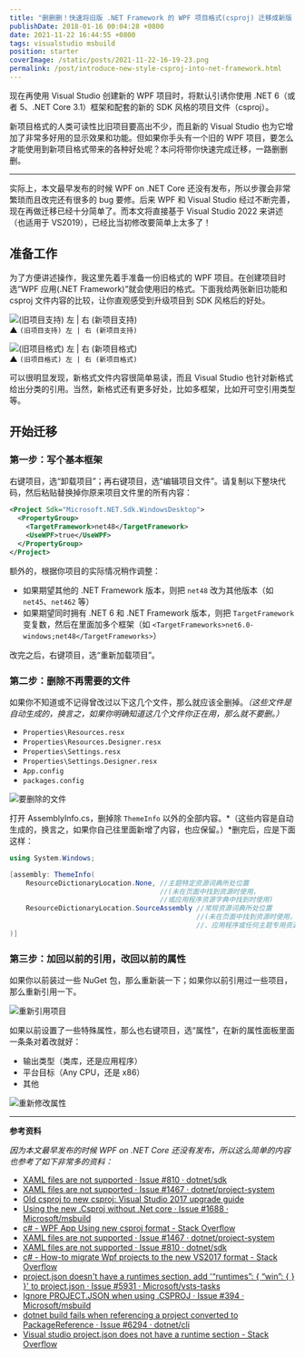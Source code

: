 ```yaml
---
title: "删删删！快速将旧版 .NET Framework 的 WPF 项目格式(csproj) 迁移成新版 SDK 风格的项目格式"
publishDate: 2018-01-16 00:04:28 +0800
date: 2021-11-22 16:44:55 +0800
tags: visualstudio msbuild
position: starter
coverImage: /static/posts/2021-11-22-16-19-23.png
permalink: /post/introduce-new-style-csproj-into-net-framework.html
---
```


现在再使用 Visual Studio 创建新的 WPF 项目时，将默认引诱你使用 .NET 6（或者 5、.NET Core 3.1）框架和配套的新的 SDK 风格的项目文件（csproj）。

新项目格式的人类可读性比旧项目要高出不少，而且新的 Visual Studio 也为它增加了非常多好用的显示效果和功能。但如果你手头有一个旧的 WPF 项目，要怎么才能使用到新项目格式带来的各种好处呢？本问将带你快速完成迁移，一路删删删。

---

实际上，本文最早发布的时候 WPF on .NET Core 还没有发布，所以步骤会非常繁琐而且改完还有很多的 bug 要修。后来 WPF 和 Visual Studio 经过不断完善，现在再做迁移已经十分简单了。而本文将直接基于 Visual Studio 2022 来讲述（也适用于 VS2019），已经比当初修改要简单上太多了！

<p id="toc"></p>

## 准备工作

为了方便讲述操作，我这里先着手准备一份旧格式的 WPF 项目。在创建项目时选“WPF 应用(.NET Framework)”就会使用旧的格式。下面我给两张新旧功能和 csproj 文件内容的比较，让你直观感受到升级项目到 SDK 风格后的好处。

![`(旧项目支持) 左 | 右 (新项目支持)`](/static/posts/2021-11-22-16-31-29.png)  
▲ `(旧项目支持) 左 | 右 (新项目支持)`

![`(旧项目格式) 左 | 右 (新项目格式)`](/static/posts/2021-11-22-16-32-21.png)  
▲ `(旧项目格式) 左 | 右 (新项目格式)`

可以很明显发现，新格式文件内容很简单易读，而且 Visual Studio 也针对新格式给出分类的引用。当然，新格式还有更多好处，比如多框架，比如开可空引用类型等。

## 开始迁移

### 第一步：写个基本框架

右键项目，选“卸载项目”；再右键项目，选“编辑项目文件”。请复制以下整块代码，然后粘贴替换掉你原来项目文件里的所有内容：

```xml
<Project Sdk="Microsoft.NET.Sdk.WindowsDesktop">
  <PropertyGroup>
    <TargetFramework>net48</TargetFramework>
    <UseWPF>true</UseWPF>
  </PropertyGroup>
</Project>
```

额外的，根据你项目的实际情况稍作调整：

* 如果期望其他的 .NET Framework 版本，则把 `net48` 改为其他版本（如 `net45`、`net462` 等）
* 如果期望同时拥有 .NET 6 和 .NET Framework 版本，则把 `TargetFramework` 变复数，然后在里面加多个框架（如 `<TargetFrameworks>net6.0-windows;net48</TargetFrameworks>`）

改完之后，右键项目，选“重新加载项目”。

### 第二步：删除不再需要的文件

如果你不知道或不记得曾改过以下这几个文件，那么就应该全删掉。*（这些文件是自动生成的，换言之，如果你明确知道这几个文件你正在用，那么就不要删。）*

* `Properties\Resources.resx`
* `Properties\Resources.Designer.resx`
* `Properties\Settings.resx`
* `Properties\Settings.Designer.resx`
* `App.config`
* `packages.config`

![要删除的文件](/static/posts/2021-11-22-16-19-23.png)

打开 AssemblyInfo.cs，删掉除 `ThemeInfo` 以外的全部内容。*（这些内容是自动生成的，换言之，如果你自己往里面新增了内容，也应保留。）*删完后，应是下面这样：

```csharp
using System.Windows;

[assembly: ThemeInfo(
    ResourceDictionaryLocation.None, //主题特定资源词典所处位置
                                     //(未在页面中找到资源时使用，
                                     //或应用程序资源字典中找到时使用)
    ResourceDictionaryLocation.SourceAssembly //常规资源词典所处位置
                                              //(未在页面中找到资源时使用，
                                              //、应用程序或任何主题专用资源字典中找到时使用)
)]
```

### 第三步：加回以前的引用，改回以前的属性

如果你以前装过一些 NuGet 包，那么重新装一下；如果你以前引用过一些项目，那么重新引用一下。

![重新引用项目](/static/posts/2021-11-22-16-38-21.png)

如果以前设置了一些特殊属性，那么也右键项目，选“属性”，在新的属性面板里面一条条对着改就好：

* 输出类型（类库，还是应用程序）
* 平台目标（Any CPU，还是 x86）
* 其他

![重新修改属性](/static/posts/2021-11-22-16-37-26.png)

---

**参考资料**

*因为本文最早发布的时候 WPF on .NET Core 还没有发布，所以这么简单的内容也参考了如下非常多的资料：*

- [XAML files are not supported · Issue #810 · dotnet/sdk](https://github.com/dotnet/sdk/issues/810)
- [XAML files are not supported · Issue #1467 · dotnet/project-system](https://github.com/dotnet/project-system/issues/1467)
- [Old csproj to new csproj: Visual Studio 2017 upgrade guide](http://www.natemcmaster.com/blog/2017/03/09/vs2015-to-vs2017-upgrade/)
- [Using the new .Csproj without .Net core · Issue #1688 · Microsoft/msbuild](https://github.com/Microsoft/msbuild/issues/1688)
- [c# - WPF App Using new csproj format - Stack Overflow](https://stackoverflow.com/q/44140673/6233938)
- [XAML files are not supported · Issue #1467 · dotnet/project-system](https://github.com/dotnet/project-system/issues/1467)
- [XAML files are not supported · Issue #810 · dotnet/sdk](https://github.com/dotnet/sdk/issues/810)
- [c# - How-to migrate Wpf projects to the new VS2017 format - Stack Overflow](https://stackoverflow.com/a/50550063/6233938)
- [project.json doesn't have a runtimes section, add '“runtimes”: { “win”: { } }' to project.json · Issue #5931 · Microsoft/vsts-tasks](https://github.com/Microsoft/vsts-tasks/issues/5931)
- [Ignore PROJECT.JSON when using .CSPROJ · Issue #394 · Microsoft/msbuild](https://github.com/Microsoft/msbuild/issues/394)
- [dotnet build fails when referencing a project converted to PackageReference · Issue #6294 · dotnet/cli](https://github.com/dotnet/cli/issues/6294)
- [Visual studio project.json does not have a runtime section - Stack Overflow](https://stackoverflow.com/q/45614394/6233938)

